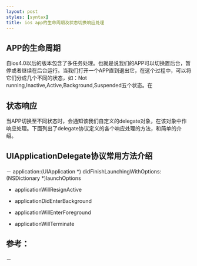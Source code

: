 ```yaml
---
layout: post
styles: [syntax]
title: ios app的生命周期及状态切换响应处理
---
```

<h2>APP的生命周期</h2>
自ios4.0以后的版本包含了多任务处理。也就是说我们的APP可以切换置后台，暂停或者继续在后台运行。当我们打开一个APP直到退出它，在这个过程中，可以将它们分成几个不同的状态，如：Not running,Inactive,Active,Background,Suspended五个状态。在

<h2>状态响应</h2>
当APP切换至不同状态时，会通知该我们自定义的delegate对象，在该对象中作响应处理。下面列出了delegate协议定义的各个响应处理的方法，和简单的介绍。

<h2>UIApplicationDelegate协议常用方法介绍</h2>
－ application:(UIApplication *) didFinishLaunchingWithOptions:(NSDictionary *)launchOptions

- applicationWillResignActive

- applicationDidEnterBackground

- applicationWillEnterForeground

- applicationWillTerminate


<h2>参考：</h2>
－ <https://developer.apple.com/library/ios/#documentation/UIKit/Reference/UIApplicationDelegate_Protocol/Reference/Reference.html>